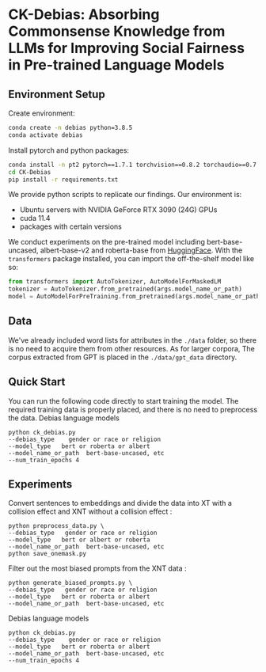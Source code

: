 # CK-Debias: Absorbing Commonsense Knowledge from LLMs for Improving Social Fairness in Pre-trained Language Models 


## Environment Setup

Create environment:

```bash
conda create -n debias python=3.8.5
conda activate debias
```
Install pytorch and python packages:

```bash
conda install -n pt2 pytorch==1.7.1 torchvision==0.8.2 torchaudio==0.7.2 cudatoolkit=11.0 -c pytorch
cd CK-Debias
pip install -r requirements.txt
```

We provide python scripts to replicate our findings. Our environment is:

* Ubuntu servers with NVIDIA GeForce RTX 3090 (24G) GPUs
* cuda 11.4
* packages with certain versions

We conduct experiments on the pre-trained model including bert-base-uncased, albert-base-v2 and roberta-base from [HuggingFace](https://huggingface.co/).
With the `transformers` package installed, you can import the off-the-shelf model like so: 
```python
from transformers import AutoTokenizer, AutoModelForMaskedLM
tokenizer = AutoTokenizer.from_pretrained(args.model_name_or_path)
model = AutoModelForPreTraining.from_pretrained(args.model_name_or_path)
```

## Data

We've already included word lists for attributes in the `./data` folder, so there is no need to acquire them from other resources. As for larger corpora, The corpus extracted from GPT is placed in the `./data/gpt_data` directory.

## Quick Start

You can run the following code directly to start training the model. The required training data is properly placed, and there is no need to preprocess the data.
Debias language models 
```
python ck_debias.py
--debias_type    gender or race or religion
--model_type   bert or roberta or albert
--model_name_or_path  bert-base-uncased, etc
--num_train_epochs 4
```

## Experiments

Convert sentences to embeddings and divide the data into XT with a collision effect and XNT without a collision effect :

```
python preprocess_data.py \
--debias_type   gender or race or religion
--model_type   bert or albert or roberta
--model_name_or_path  bert-base-uncased, etc
python save_onemask.py

```
Filter out the most biased prompts from the XNT data :

```
python generate_biased_prompts.py \
--debias_type   gender or race or religion
--model_type   bert or roberta or albert
--model_name_or_path  bert-base-uncased, etc

```
Debias language models 
```
python ck_debias.py
--debias_type    gender or race or religion
--model_type   bert or roberta or albert
--model_name_or_path  bert-base-uncased, etc
--num_train_epochs 4
```

